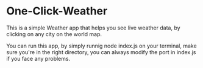 # One-Click-Weather
This is a simple Weather app that helps you see live weather data, by clicking on any city on the world map.

You can run this app, by simply runnig node index.js on your terminal, make sure you're in the right directory, you can always modify the port in index.js if you face any problems.
